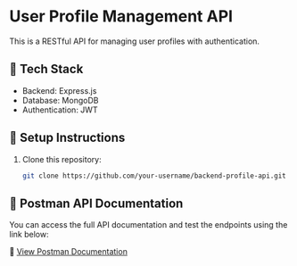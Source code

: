 # User Profile Management API

This is a RESTful API for managing user profiles with authentication.

## 🚀 Tech Stack
- Backend: Express.js
- Database: MongoDB
- Authentication: JWT

## 📌 Setup Instructions
1. Clone this repository:
   ```bash
   git clone https://github.com/your-username/backend-profile-api.git

## 📌 Postman API Documentation

You can access the full API documentation and test the endpoints using the link below:  

🔗 [View Postman Documentation](https://documenter.getpostman.com/view/27781670/2sB2cRC4GF#3be9989f-af44-4e25-8e16-8be773781969)
